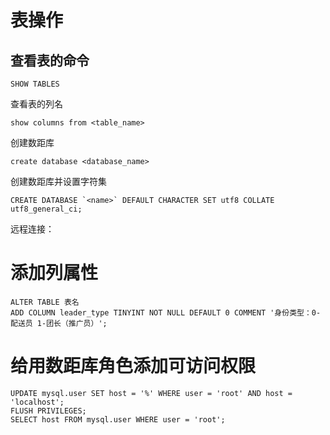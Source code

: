 # 表操作

## 查看表的命令

```
SHOW TABLES
```

查看表的列名

```
show columns from <table_name>
```

创建数距库

```
create database <database_name>
```

创建数距库并设置字符集

```
CREATE DATABASE `<name>` DEFAULT CHARACTER SET utf8 COLLATE utf8_general_ci;
```

远程连接：

# 添加列属性

```
ALTER TABLE 表名 
ADD COLUMN leader_type TINYINT NOT NULL DEFAULT 0 COMMENT '身份类型：0-配送员 1-团长（推广员）';
```

# 给用数距库角色添加可访问权限

```
UPDATE mysql.user SET host = '%' WHERE user = 'root' AND host = 'localhost';
FLUSH PRIVILEGES;
SELECT host FROM mysql.user WHERE user = 'root';
```
